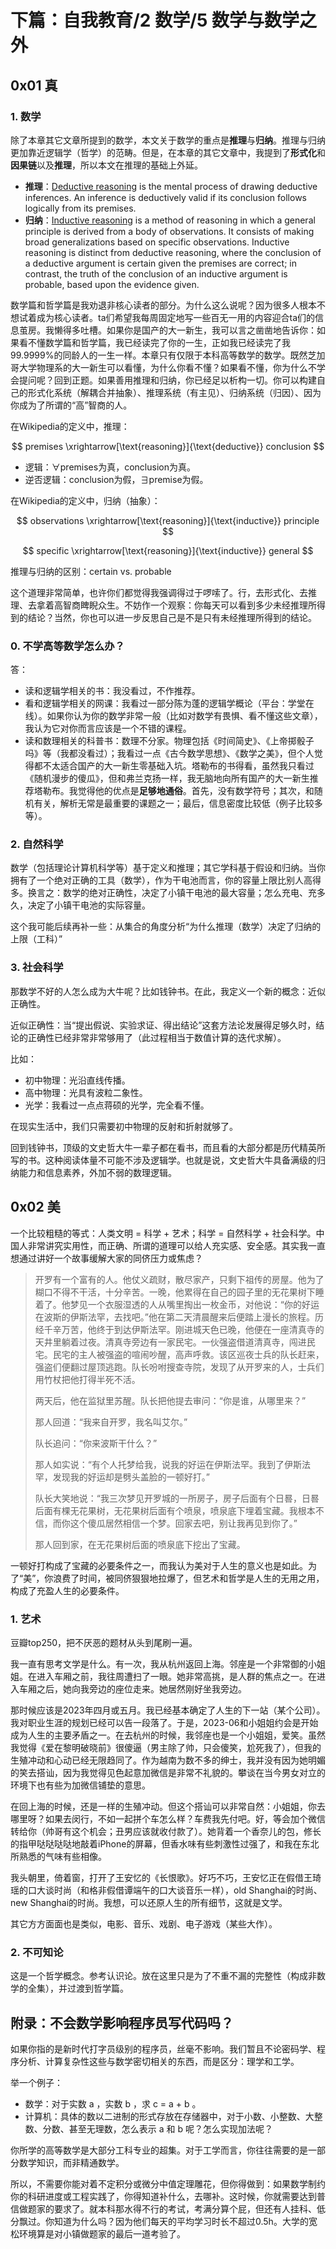 # 下篇：自我教育/2 数学/5 数学与数学之外

## 0x01 真

### 1. 数学

除了本章其它文章所提到的数学，本文关于数学的重点是**推理**与**归纳**。推理与归纳更加靠近逻辑学（哲学）的范畴。但是，在本章的其它文章中，我提到了**形式化**和**因果链**以及**推理**，所以本文在推理的基础上外延。

- **推理**：[Deductive reasoning](https://en.wikipedia.org/wiki/Deductive_reasoning) is the mental process of drawing deductive inferences. An inference is deductively valid if its conclusion follows logically from its premises.
- **归纳**：[Inductive reasoning](https://en.wikipedia.org/wiki/Inductive_reasoning) is a method of reasoning in which a general principle is derived from a body of observations. It consists of making broad generalizations based on specific observations. Inductive reasoning is distinct from deductive reasoning, where the conclusion of a deductive argument is certain given the premises are correct; in contrast, the truth of the conclusion of an inductive argument is probable, based upon the evidence given.

数学篇和哲学篇是我劝退非核心读者的部分。为什么这么说呢？因为很多人根本不想试着成为核心读者。ta们希望我每周固定地写一些百无一用的内容迎合ta们的信息茧房。我懒得多吐槽。如果你是国产的大一新生，我可以言之凿凿地告诉你：如果看不懂数学篇和哲学篇，我已经读完了你的一生，正如我已经读完了我99.9999%的同龄人的一生一样。本章只有仅限于本科高等数学的数学。既然芝加哥大学物理系的大一新生可以看懂，为什么你看不懂？如果看不懂，你为什么不学会提问呢？回到正题。如果善用推理和归纳，你已经足以析构一切。你可以构建自己的形式化系统（解耦合并抽象）、推理系统（有主见）、归纳系统（归因）、因为你成为了所谓的“高”智商的人。

在Wikipedia的定义中，推理：

$$
premises \xrightarrow[\text{reasoning}]{\text{deductive}} conclusion
$$

- 逻辑：$\forall$premises为真，conclusion为真。
- 逆否逻辑：conclusion为假，$\exists$premise为假。

在Wikipedia的定义中，归纳（抽象）：

$$
observations \xrightarrow[\text{reasoning}]{\text{inductive}} principle
$$

$$
specific \xrightarrow[\text{reasoning}]{\text{inductive}} general
$$

推理与归纳的区别：certain vs. probable

这个道理非常简单，也许你们都觉得我强调得过于啰嗦了。行，去形式化、去推理、去拿着高智商睥睨众生。不妨作一个观察：你每天可以看到多少未经推理所得到的结论？当然，你也可以进一步反思自己是不是只有未经推理所得到的结论。

### 0. 不学高等数学怎么办？

答：

- 读和逻辑学相关的书：我没看过，不作推荐。
- 看和逻辑学相关的网课：我看过一部分陈为蓬的逻辑学概论（平台：学堂在线）。如果你认为你的数学非常一般（比如对数学有畏惧、看不懂这些文章），我认为它对你而言应该是一个不错的课程。
- 读和数理相关的科普书：数理不分家。物理包括《时间简史》、《上帝掷骰子吗》等（我都没看过）；我看过一点《古今数学思想》、《数学之美》，但个人觉得都不太适合国产的大一新生零基础入坑。塔勒布的书得看，虽然我只看过《随机漫步的傻瓜》，但和弗兰克扬一样，我无脑地向所有国产的大一新生推荐塔勒布。我觉得他的优点是**足够地通俗**。首先，没有数学符号；其次，和随机有关，解析无常是最重要的课题之一；最后，信息密度比较低（例子比较多等）。

### 2. 自然科学

数学（包括理论计算机科学等）基于定义和推理；其它学科基于假设和归纳。当你拥有了一个绝对正确的工具（数学），作为干电池而言，你的容量上限比别人高得多。换言之：数学的绝对正确性，决定了小镇干电池的最大容量；怎么充电、充多久，决定了小镇干电池的实际容量。

这个我可能后续再补一些：从集合的角度分析“为什么推理（数学）决定了归纳的上限（工科）”

### 3. 社会科学

那数学不好的人怎么成为大牛呢？比如钱钟书。在此，我定义一个新的概念：近似正确性。

近似正确性：当“提出假说、实验求证、得出结论”这套方法论发展得足够久时，结论的正确性已经非常非常够用了（此过程相当于数值计算的迭代求解）。

比如：

- 初中物理：光沿直线传播。
- 高中物理：光具有波粒二象性。
- 光学：我看过一点点蒋硕的光学，完全看不懂。

在现实生活中，我们只需要初中物理的反射和折射就够了。

回到钱钟书，顶级的文史哲大牛一辈子都在看书，而且看的大部分都是历代精英所写的书。这种阅读体量不可能不涉及逻辑学。也就是说，文史哲大牛具备满级的归纳能力和信息素养，外加不弱的数理逻辑。

## 0x02 美

一个比较粗糙的等式：人类文明 = 科学 + 艺术；科学 = 自然科学 + 社会科学。中国人非常讲究实用性，而正确、所谓的道理可以给人充实感、安全感。其实我一直想通过讲好一个故事缓解大家的同侪压力或焦虑？

> 开罗有一个富有的人。他仗义疏财，散尽家产，只剩下祖传的房屋。他为了糊口不得不干活，十分辛苦。一晚，他累得在自己的园子里的无花果树下睡着了。他梦见一个衣服湿透的人从嘴里掏出一枚金币，对他说：“你的好运在波斯的伊斯法罕，去找吧。”他在第二天清晨醒来后便踏上漫长的旅程。历经千辛万苦，他终于到达伊斯法罕。刚进城天色已晚，他便在一座清真寺的天井里躺着过夜。清真寺旁边有一家民宅。一伙强盗借道清真寺，闯进民宅。民宅的主人被强盗的喧闹吵醒，高声呼救。该区巡夜士兵的队长赶来，强盗们便翻过屋顶逃跑。队长吩咐搜查寺院，发现了从开罗来的人，士兵们用竹杖把他打得半死不活。
>
> 两天后，他在监狱里苏醒。队长把他提去审问：“你是谁，从哪里来？”
>
> 那人回道：“我来自开罗，我名叫艾尔。”
>
> 队长追问：“你来波斯干什么？”
>
> 那人如实说：“有个人托梦给我，说我的好运在伊斯法罕。我到了伊斯法罕，发现我的好运却是劈头盖脸的一顿好打。”
>
> 队长大笑地说：“我三次梦见开罗城的一所房子，房子后面有个日晷，日晷后面有棵无花果树，无花果树后面有个喷泉，喷泉底下埋着宝藏。我根本不信，而你这个傻瓜居然相信一个梦。回家去吧，别让我再见到你了。”
>
> 那人回到家，在无花果树后面的喷泉底下挖出了宝藏。

一顿好打构成了宝藏的必要条件之一，而我认为美对于人生的意义也是如此。为了“美”，你浪费了时间，被同侪狠狠地拉爆了，但艺术和哲学是人生的无用之用，构成了充盈人生的必要条件。

### 1. 艺术

豆瓣top250，把不厌恶的题材从头到尾刷一遍。

我一直有思考文学是什么。有一次，我从杭州返回上海。邻座是一个非常御的小姐姐。在进入车厢之前，我往周遭扫了一眼。她非常高挑，是人群的焦点之一。在进入车厢之后，她向我旁边的座位走来。她居然刚好坐我旁边。

那时候应该是2023年四月或五月。我已经基本确定了人生的下一站（某个公司）。我对职业生涯的规划已经可以告一段落了。于是，2023-06和小姐姐约会是开始成为人生的主要矛盾之一。在去杭州的时候，我邻座也是一个小姐姐，爱笑。虽然我觉得《爱在黎明破晓前》很傻逼（男主除了帅，只会傻笑，尬死我了），但我的生殖冲动和心动已经无限趋同了。作为越南为数不多的绅士，我并没有因为她明媚的笑去搭讪，因为我觉得见色起意加微信是非常不礼貌的。攀谈在当今男女对立的环境下也有些为加微信铺垫的意思。

在回上海的时候，还是一样的生殖冲动。但这个搭讪可以非常自然：小姐姐，你去哪里呀？如果去闵行，不如一起拼个车怎么样？车费我先付吧。好，等会加个微信转给你（帅哥有这个机会；丑男应该就收付款了）。她背着一个香奈儿的包，修长的指甲哒哒哒哒地敲着iPhone的屏幕，但香水味有些刺激性过强了，和我在东北所熟悉的气味有些相像。

我头朝里，倚着窗，打开了王安忆的《长恨歌》。好巧不巧，王安忆正在假借王琦瑶的口大谈时尚（和格非假借谭端午的口大谈音乐一样），old Shanghai的时尚、new Shanghai的时尚。我想，可以还原人生的所有细节，这就是文学。

其它方方面面也是类似，电影、音乐、戏剧、电子游戏（某些大作）。

### 2. 不可知论

这是一个哲学概念。参考认识论。放在这里只是为了不重不漏的完整性（构成非数学的全集），并过渡到哲学篇。

## 附录：不会数学影响程序员写代码吗？

如果你指的是新时代打字员级别的程序员，丝毫不影响。我们暂且不论密码学、程序分析、计算复杂性这些与数学密切相关的东西，而是区分：理学和工学。

举一个例子：

- 数学：对于实数 a ，实数 b ，求 c = a + b 。
- 计算机：具体的数以二进制的形式存放在存储器中，对于小数、小整数、大整数、分数、甚至无理数，怎么表示 a 和 b 呢？怎么实现加法呢？

你所学的高等数学是大部分工科专业的超集。对于工学而言，你往往需要的是一部分数学知识，而非精通数学。

所以，不需要你能对着不定积分或微分中值定理雕花，但你得做到：如果数学制约你的科研进度或工程实践了，你得知道补什么，去哪补。这时候，你就需要达到普信做题家的要求了。就本科那水得不行的考试，考满分算个屁，但还有人挂科、低分飘过。你知道为什么吗？因为他们每天的平均学习时长不超过0.5h。大学的宽松环境算是对小镇做题家的最后一道考验了。